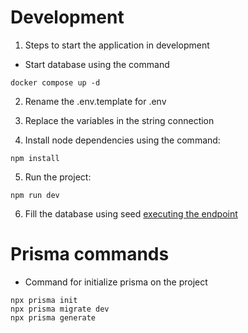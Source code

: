 # Development

1. Steps to start the application in development

- Start database using the command

```
docker compose up -d
```

2. Rename the .env.template for .env

3. Replace the variables in the string connection

4. Install node dependencies using the command:

```
npm install
```

5. Run the project:

```
npm run dev
```

6. Fill the database using seed [executing the endpoint](localhost:3000/api/seed)

# Prisma commands

- Command for initialize prisma on the project

```
npx prisma init
npx prisma migrate dev
npx prisma generate
```
